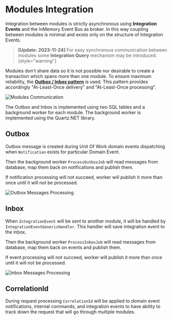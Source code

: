 # Modules Integration

Integration between modules is strictly asynchronous using **Integration Events** and the InMemory Event Bus as broker. 
In this way coupling between modules is minimal and exists only on the structure of Integration Events.

> **[Update: 2023-11-24]** For easy synchronous communication between modules some **Integration Query** mechanism may be introduced.  
{style="warning"}

Modules don't share data so it is not possible nor desirable to create a transaction which spans more than one module. 
To ensure maximum reliability, the **[Outbox / Inbox pattern](http://www.kamilgrzybek.com/design/the-outbox-pattern/)** 
is used. This pattern provides accordingly "At-Least-Once delivery" and "At-Least-Once processing".

![Modules Communication](modules-communication.png)

The Outbox and Inbox is implemented using two SQL tables and a background worker for each module. The background worker 
is implemented using the Quartz.NET library.

## Outbox

Outbox message is created during Unit Of Work domain events dispatching when `Notification` exists for particular Domain 
Event. 

Then the background worker `ProcessOutboxJob` will read messages from database, map them back on notifications and publish them.

If notification processing will not succeed, worker will publish it more than once until it will not be processed.

![Outbox Messages Processing](outbox-messages-processing.png)

## Inbox

When `IntegrationEvent` will be sent to another module, it will be handled by `IntegrationEventGenericHandler`. This handler
will save integration event to the inbox.

Then the background worker `ProcessInboxJob` will read messages from database, map them back on events and publish them.

If event processing will not succeed, worker will publish it more than once until it will not be processed.

![Inbox Messages Processing](inbox-messages-processing.png)

## CorrelationId

During request processing `CorrelationId` will be applied to domain event notifications, internal commands, and integration 
events to have ability to track down the request that will go through multiple modules.